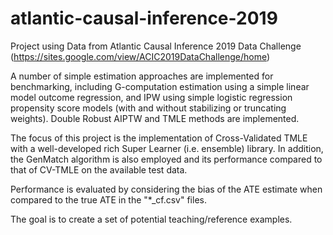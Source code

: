 # atlantic-causal-inference-2019
Project using Data from Atlantic Causal Inference 2019 Data Challenge (https://sites.google.com/view/ACIC2019DataChallenge/home)

A number of simple estimation approaches are implemented for benchmarking, including G-computation estimation using a simple linear model outcome regression, and IPW using simple logistic regression propensity score models (with and without stabilizing or truncating weights). Double Robust AIPTW and TMLE methods are implemented.

The focus of this project is the implementation of Cross-Validated TMLE with a well-developed rich Super Learner (i.e. ensemble) library. In addition, the GenMatch algorithm is also employed and its performance compared to that of CV-TMLE on the available test data.

Performance is evaluated by considering the bias of the ATE estimate when compared to the true ATE in the "*_cf.csv" files.

The goal is to create a set of potential teaching/reference examples.
